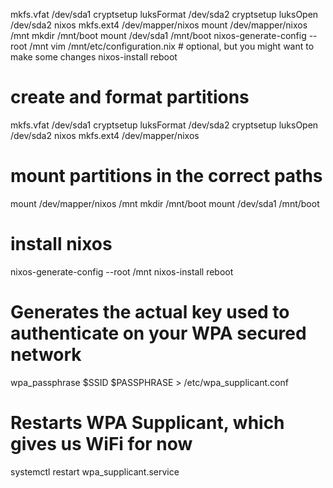 mkfs.vfat /dev/sda1
cryptsetup luksFormat /dev/sda2
cryptsetup luksOpen /dev/sda2 nixos
mkfs.ext4 /dev/mapper/nixos
mount /dev/mapper/nixos /mnt
mkdir /mnt/boot
mount /dev/sda1 /mnt/boot
nixos-generate-config --root /mnt
vim /mnt/etc/configuration.nix # optional, but you might want to make some changes
nixos-install
reboot

# create and format partitions
mkfs.vfat /dev/sda1
cryptsetup luksFormat /dev/sda2
cryptsetup luksOpen /dev/sda2 nixos
mkfs.ext4 /dev/mapper/nixos

# mount partitions in the correct paths
mount /dev/mapper/nixos /mnt
mkdir /mnt/boot
mount /dev/sda1 /mnt/boot

# install nixos
nixos-generate-config --root /mnt
nixos-install
reboot

# Generates the actual key used to authenticate on your WPA secured network
wpa_passphrase $SSID $PASSPHRASE > /etc/wpa_supplicant.conf

# Restarts WPA Supplicant, which gives us WiFi for now
systemctl restart wpa_supplicant.service
